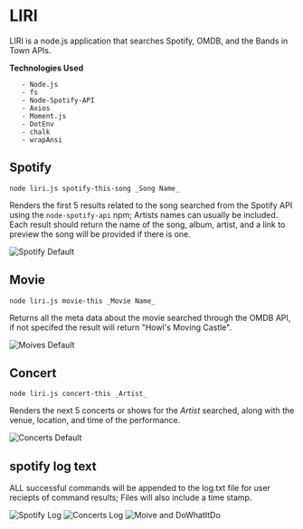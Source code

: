# LIRI

LIRI is a node.js application that searches Spotify, OMDB, and the Bands in Town APIs.

**Technologies Used**
```
   - Node.js
   - fs
   - Node-Spotify-API
   - Axios
   - Moment.js
   - DotEnv
   - chalk
   - wrapAnsi
```

## Spotify

```
node liri.js spotify-this-song _Song Name_
```

Renders the first 5 results related to the song searched from the Spotify API using the ```node-spotify-api``` npm; Artists names can usually be included. Each result should return the name of the song, album, artist, and a link to preview the song will be provided if there is one.

![Spotify Default](https://media.giphy.com/media/d9NqL931hX0Orh8OTP/giphy.gif)


## Movie 

```
node liri.js movie-this _Movie Name_
```

Returns all the meta data about the movie searched through the OMDB API, if not specifed the result will return "Howl's Moving Castle". 

![Moives Default](https://media.giphy.com/media/Ig9CnhTX4Lb4W7WEEr/giphy.gif)


## Concert 

```
node liri.js concert-this _Artist_
```

Renders the next 5 concerts or shows for the _Artist_ searched, along with the venue, location, and time of the performance.

![Concerts Default](https://media.giphy.com/media/UQIdAfitHDfO3k7jlE/giphy.gif)


## spotify log text

ALL successful commands will be appended to the log.txt file for user reciepts of command results; Files will also include a time stamp. 

![Spotify Log](https://media.giphy.com/media/SUDyYhYyFWiV9fflqr/giphy.gif) ![Concerts Log](https://media.giphy.com/media/LPThjetG2P85JQ98R5/giphy.gif) ![Moive and DoWhatItDo](https://media.giphy.com/media/ZecJ0Z1JWnv6Jmu7Ij/giphy.gif)
